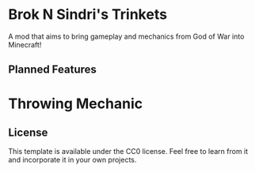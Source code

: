 # Brok N Sindri's Trinkets
A mod that aims to bring gameplay and mechanics from God of War into Minecraft!

## Planned Features

# Throwing Mechanic

## License

This template is available under the CC0 license. Feel free to learn from it and incorporate it in your own projects.
